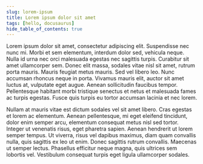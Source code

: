 ```yaml
---
slug: lorem-ipsum
title: Lorem ipsum dolor sit amet
tags: [hello, docusaurus]
hide_table_of_contents: true
---
```


Lorem ipsum dolor sit amet, consectetur adipiscing elit. Suspendisse nec nunc mi. Morbi et sem elementum, interdum dolor sed, vehicula neque. Nulla id urna nec orci malesuada egestas nec sagittis turpis. Curabitur sit amet ullamcorper sem. Donec elit massa, sodales vitae nisl sit amet, rutrum porta mauris. Mauris feugiat metus mauris. Sed vel libero leo. Nunc accumsan rhoncus neque in porta. Vivamus mauris elit, auctor sit amet luctus at, vulputate eget augue. Aenean sollicitudin faucibus tempor. Pellentesque habitant morbi tristique senectus et netus et malesuada fames ac turpis egestas. Fusce quis turpis eu tortor accumsan lacinia et nec lorem.

<!--truncate-->

Nullam at mauris vitae est dictum sodales vel sit amet libero. Cras egestas et lorem ac elementum. Aenean pellentesque, mi eget eleifend tincidunt, dolor enim semper arcu, elementum consequat metus nisl sed tortor. Integer ut venenatis risus, eget pharetra sapien. Aenean hendrerit ut lorem semper tempus. Ut viverra, risus vel dapibus maximus, diam quam convallis nulla, quis sagittis ex leo ut enim. Donec sagittis rutrum convallis. Maecenas ut semper lectus. Phasellus efficitur neque magna, quis ultrices sem lobortis vel. Vestibulum consequat turpis eget ligula ullamcorper sodales.
